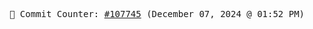 <p align="center">
    <samp>
        📮 Commit Counter: <a href="https://github.com/Javascript-void0/Javascript-void0/commits/main">#107745</a> (December 07, 2024 @ 01:52 PM)
    </samp>
</p>